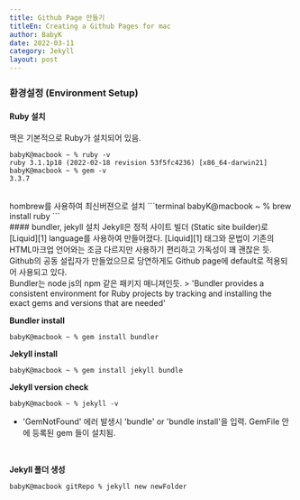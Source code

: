 ```yaml
---
title: Github Page 만들기
titleEn: Creating a Github Pages for mac
author: BabyK
date: 2022-03-11
category: Jekyll
layout: post
---
```


### 환경설정 (Environment Setup)
#### Ruby 설치  
맥은 기본적으로 Ruby가 설치되어 있음.

```terminal
babyK@macbook ~ % ruby -v
ruby 3.1.1p18 (2022-02-18 revision 53f5fc4236) [x86_64-darwin21]
babyK@macbook ~ % gem -v
3.3.7
```
<br>
hombrew를 사용하여 최신버젼으로 설치
```terminal
babyK@macbook ~ % brew install ruby
```
<br>
#### bundler, jekyll 설치
Jekyll은 정적 사이트 빌더 (Static site builder)로 [Liquid][1] language를 사용하여 만들어졌다.  
[Liquid][1] 태그와 문법이 기존의 HTML마크업 언어와는 조금 다르지만 사용하기 편리하고 가독성이 꽤 괜찮은 듯.  
Github의 공동 설립자가 만들었으므로 당연하게도 Github page에 default로 적용되어 사용되고 있다.  

<br>
Bundler는 node js의 npm 같은 패키지 매니져인듯.
> 'Bundler provides a consistent environment for Ruby projects by tracking and installing the exact gems and versions that are needed'  
<br>

**Bundler install**
```terminal
babyK@macbook ~ % gem install bundler
```

**Jekyll install**
```terminal
babyK@macbook ~ % gem install jekyll bundle
```

**Jekyll version check**
```terminal
babyK@macbook ~ % jekyll -v
```
* 'GemNotFound' 에러 발생시 'bundle' or 'bundle install'을 입력. GemFile 안에 등록된 gem 들이 설치됨.

<br>

**Jekyll 폴더 생성**
```terminal
babyK@macbook gitRepo % jekyll new newFolder
```


[1]: https://shopify.github.io/liquid/